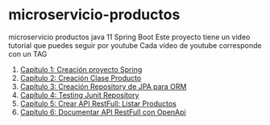 # microservicio-productos
microservicio productos java 11 Spring Boot
Este proyecto tiene un video tutorial que puedes seguir por youtube
Cada video de youtube corresponde con un TAG

1. [Capítulo 1: Creación proyecto Spring](https://youtu.be/pzlanOdUMvc)
2. [Capítulo 2: Creación Clase Producto](https://youtu.be/NiiBpUAMlyk)
3. [Capítulo 3: Creación Repository de JPA para ORM](https://youtu.be/PxCA7KqhKKY)
4. [Capítulo 4: Testing Junit Repository](https://youtu.be/HI4JYQ28Cns)
5. [Capítulo 5: Crear API RestFull: Listar Productos](https://youtu.be/Q4Ozb4rniyw)
6. [Capítulo 6: Documentar API RestFull con OpenApi](https://youtu.be/CGRNiCLAlnQ)

